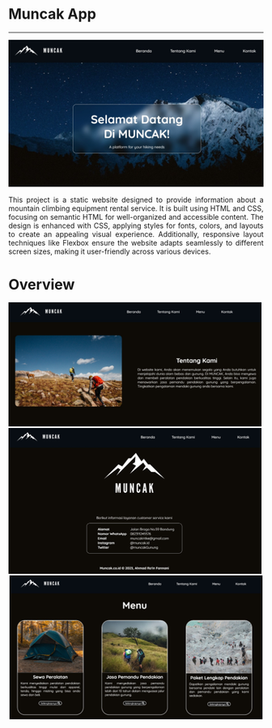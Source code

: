 # Muncak App
<hr>
<p align="center" style="margin-top: 5px;"><img src="image/MuncakHome.jpeg"></p>
<p align="justify">This project is a static website designed to provide information about a mountain climbing equipment rental service. It is built using HTML and CSS, focusing on semantic HTML for well-organized and accessible content. The design is enhanced with CSS, applying styles for fonts, colors, and layouts to create an appealing visual experience. Additionally, responsive layout techniques like Flexbox ensure the website adapts seamlessly to different screen sizes, making it user-friendly across various devices.</p>

# Overview
<div style="margin-block: 5px;">
  <div>
    <img src="image/AboutMuncak.jpeg" width="500">
    <img src="image/ContactMuncak.jpeg" width="500">
  </div>
  <div align="center">
    <img src="image/MenuMuncak.jpeg" width="500">
  </div>
</div>
